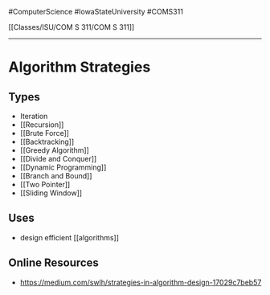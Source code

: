 #ComputerScience  #IowaStateUniversity  #COMS311 


[[Classes/ISU/COM S 311/COM S 311]] 

---

# Algorithm Strategies 


## Types
- Iteration
- [[Recursion]]
- [[Brute Force]]
- [[Backtracking]]
- [[Greedy Algorithm]]
- [[Divide and Conquer]]
- [[Dynamic Programming]]
- [[Branch and Bound]]
- [[Two Pointer]]
- [[Sliding Window]]

## Uses 
- design efficient [[algorithms]]

## Online Resources
- https://medium.com/swlh/strategies-in-algorithm-design-17029c7beb57